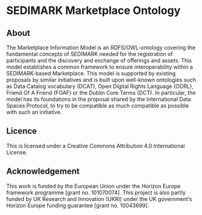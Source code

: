 # SEDIMARK Marketplace Ontology

## About  
The Marketplace Information Model is an RDFS/OWL-ontology covering the fundamental concepts of SEDIMARK needed for the registration of participants and the discovery and exchange of offerings and assets. This model establishes a common framework to ensure interoperability within a SEDIMARK-based Marketplace.
This model is supported by existing proposals by similar initiatives and is built upon well-known ontologies such as Data Catalog vocabulary (DCAT), Open Digital Rights Language (ODRL), Friend Of A Friend (FOAF) or the Dublin Core Terms (DCT). In particular, the model has its foundations in the proposal shared by the International Data Spaces Protocol, to try to be compatible as much compatible as possible with such an initiative.

## Licence
This is licensed under a Creative Commons Attribution 4.0 International License.

## Acknowledgement
This work is funded by the European Union under the Horizon Europe framework programme [grant no. 101070074]. 
This project is also partly funded by UK Research and Innovation (UKRI) under the UK government’s Horizon Europe funding guarantee [grant no. 10043699].
